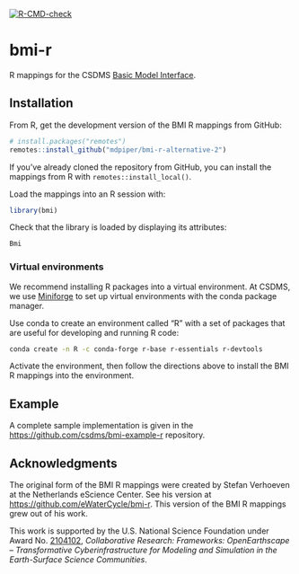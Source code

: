 
<!--
README.md is generated from README.Rmd using `devtools::build_readme()`
-->

<!-- badges: start -->

[![R-CMD-check](https://github.com/mdpiper/bmi-r-alternative-2/actions/workflows/R-CMD-check.yaml/badge.svg)](https://github.com/mdpiper/bmi-r-alternative-2/actions/workflows/R-CMD-check.yaml)
<!-- badges: end -->

# bmi-r

R mappings for the CSDMS [Basic Model Interface](https://bmi.csdms.io).

## Installation

From R, get the development version of the BMI R mappings from GitHub:

``` r
# install.packages("remotes")
remotes::install_github("mdpiper/bmi-r-alternative-2")
```

If you’ve already cloned the repository from GitHub, you can install the
mappings from R with `remotes::install_local()`.

Load the mappings into an R session with:

``` r
library(bmi)
```

Check that the library is loaded by displaying its attributes:

``` r
Bmi
```

### Virtual environments

We recommend installing R packages into a virtual environment. At CSDMS,
we use [Miniforge](https://github.com/conda-forge/miniforge) to set up
virtual environments with the conda package manager.

Use conda to create an environment called “R” with a set of packages
that are useful for developing and running R code:

``` bash
conda create -n R -c conda-forge r-base r-essentials r-devtools
```

Activate the environment, then follow the directions above to install
the BMI R mappings into the environment.

## Example

A complete sample implementation is given in the
<https://github.com/csdms/bmi-example-r> repository.

## Acknowledgments

The original form of the BMI R mappings were created by Stefan Verhoeven
at the Netherlands eScience Center. See his version at
<https://github.com/eWaterCycle/bmi-r>. This version of the BMI R
mappings grew out of his work.

This work is supported by the U.S. National Science Foundation under
Award
No. [2104102](https://www.nsf.gov/awardsearch/showAward?AWD_ID=2104102),
*Collaborative Research: Frameworks: OpenEarthscape – Transformative
Cyberinfrastructure for Modeling and Simulation in the Earth-Surface
Science Communities*.
